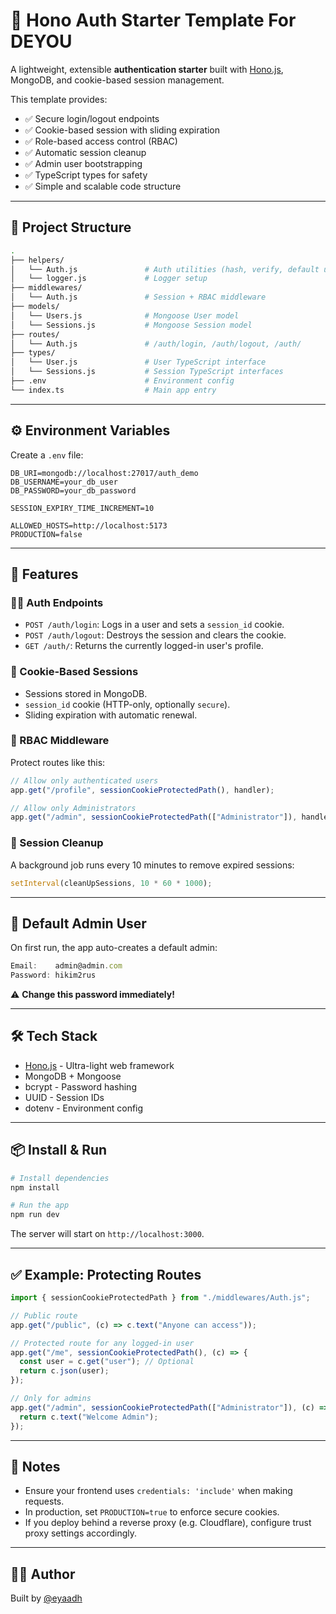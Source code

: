 # 🔐 Hono Auth Starter Template For DEYOU

A lightweight, extensible **authentication starter** built with [Hono.js](https://hono.dev/), MongoDB, and cookie-based session management.

This template provides:
- ✅ Secure login/logout endpoints
- ✅ Cookie-based session with sliding expiration
- ✅ Role-based access control (RBAC)
- ✅ Automatic session cleanup
- ✅ Admin user bootstrapping
- ✅ TypeScript types for safety
- ✅ Simple and scalable code structure

---

## 📁 Project Structure

``` bash
.
├── helpers/
│   └── Auth.js               # Auth utilities (hash, verify, default user)
│   └── logger.js             # Logger setup
├── middlewares/
│   └── Auth.js               # Session + RBAC middleware
├── models/
│   └── Users.js              # Mongoose User model
│   └── Sessions.js           # Mongoose Session model
├── routes/
│   └── Auth.js               # /auth/login, /auth/logout, /auth/
├── types/
│   └── User.js               # User TypeScript interface
│   └── Sessions.js           # Session TypeScript interfaces
├── .env                      # Environment config
└── index.ts                  # Main app entry

````

---

## ⚙️ Environment Variables

Create a `.env` file:

```env
DB_URI=mongodb://localhost:27017/auth_demo
DB_USERNAME=your_db_user
DB_PASSWORD=your_db_password

SESSION_EXPIRY_TIME_INCREMENT=10

ALLOWED_HOSTS=http://localhost:5173
PRODUCTION=false
````

---

## 🚀 Features

### 🧑‍💻 Auth Endpoints

* `POST /auth/login`: Logs in a user and sets a `session_id` cookie.
* `POST /auth/logout`: Destroys the session and clears the cookie.
* `GET /auth/`: Returns the currently logged-in user's profile.

### 🍪 Cookie-Based Sessions

* Sessions stored in MongoDB.
* `session_id` cookie (HTTP-only, optionally `secure`).
* Sliding expiration with automatic renewal.

### 🔐 RBAC Middleware

Protect routes like this:

```ts
// Allow only authenticated users
app.get("/profile", sessionCookieProtectedPath(), handler);

// Allow only Administrators
app.get("/admin", sessionCookieProtectedPath(["Administrator"]), handler);
```

### 🧹 Session Cleanup

A background job runs every 10 minutes to remove expired sessions:

```ts
setInterval(cleanUpSessions, 10 * 60 * 1000);
```

---

## 🧪 Default Admin User

On first run, the app auto-creates a default admin:

```js
Email:    admin@admin.com
Password: hikim2rus
```

⚠️ **Change this password immediately!**

---

## 🛠️ Tech Stack

* [Hono.js](https://hono.dev/) - Ultra-light web framework
* MongoDB + Mongoose
* bcrypt - Password hashing
* UUID - Session IDs
* dotenv - Environment config

---

## 📦 Install & Run

```bash
# Install dependencies
npm install

# Run the app
npm run dev
```

The server will start on `http://localhost:3000`.

---

## ✅ Example: Protecting Routes

```ts
import { sessionCookieProtectedPath } from "./middlewares/Auth.js";

// Public route
app.get("/public", (c) => c.text("Anyone can access"));

// Protected route for any logged-in user
app.get("/me", sessionCookieProtectedPath(), (c) => {
  const user = c.get("user"); // Optional
  return c.json(user);
});

// Only for admins
app.get("/admin", sessionCookieProtectedPath(["Administrator"]), (c) => {
  return c.text("Welcome Admin");
});
```

---

## 📌 Notes

* Ensure your frontend uses `credentials: 'include'` when making requests.
* In production, set `PRODUCTION=true` to enforce secure cookies.
* If you deploy behind a reverse proxy (e.g. Cloudflare), configure trust proxy settings accordingly.

---

## 👨‍💻 Author

Built by [@eyaadh](https://github.com/eyaadh)